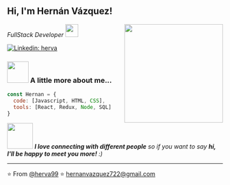 <h2> Hi, I'm Hernán Vázquez!</h2>
<img align='right' src="https://media4.giphy.com/media/xT9IgzoKnwFNmISR8I/giphy.gif" width="230">
<p><em>FullStack Developer <img src="https://media.giphy.com/media/fYSnHlufseco8Fh93Z/giphy.gif" width="30"></br> 
</em></p>


[![Linkedin: herva](https://img.shields.io/badge/-herva99-blue?style=flat-square&logo=Linkedin&logoColor=white&link=https://www.linkedin.com/in/hernan-vazquez-059795280/) ](https://www.linkedin.com/in/hernan-vazquez-059795280/)


### <img src="https://media.giphy.com/media/VgCDAzcKvsR6OM0uWg/giphy.gif" width="50"> A little more about me...  

```javascript
const Hernan = {
  code: [Javascript, HTML, CSS],
  tools: [React, Redux, Node, SQL]
}
```

<img src="https://media.giphy.com/media/LnQjpWaON8nhr21vNW/giphy.gif" width="60"> <em><b>I love connecting with different people</b> so if you want to say <b>hi, I'll be happy to meet you more!</b> :)</em>

---

⭐️ From [@herva99](https://www.github.com/herva99)
⭐️ hernanvazquez722@gmail.com
